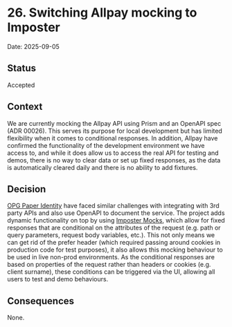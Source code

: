 # 26. Switching Allpay mocking to Imposter

Date: 2025-09-05

## Status

Accepted

## Context

We are currently mocking the Allpay API using Prism and an OpenAPI spec (ADR 00026). This serves its purpose for local 
development but has limited flexibility when it comes to conditional responses. In addition, Allpay have confirmed the 
functionality of the development environment we have access to, and while it does allow us to access the real API for testing
and demos, there is no way to clear data or set up fixed responses, as the data is automatically cleared daily and there
is no ability to add fixtures.

## Decision

[OPG Paper Identity](https://github.com/ministryofjustice/opg-paper-identity) have faced similar challenges with integrating
with 3rd party APIs and also use OpenAPI to document the service. The project adds dynamic functionality on top by using
[Imposter Mocks](https://docs.imposter.sh/), which allow for fixed responses that are conditional on the attributes of the
request (e.g. path or query parameters, request body variables, etc.). This not only means we can get rid of the prefer 
header (which required passing around cookies in production code for test purposes), it also allows this mocking behaviour
to be used in live non-prod environments. As the conditional responses are based on properties of the request rather than
headers or cookies (e.g. client surname), these conditions can be triggered via the UI, allowing all users to test and 
demo behaviours.

## Consequences

None.

